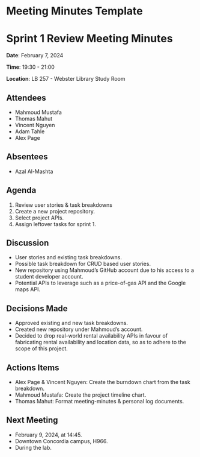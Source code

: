 # Meeting Minutes Template

# Sprint 1 Review Meeting Minutes

**Date**: February 7, 2024

**Time**: 19:30 - 21:00

**Location**: LB 257 - Webster Library Study Room

## Attendees

- Mahmoud Mustafa
- Thomas Mahut
- Vincent Nguyen
- Adam Tahle
- Alex Page

## Absentees

- Azal Al-Mashta

## Agenda

1. Review user stories & task breakdowns
2. Create a new project repository.
3. Select project APIs.
4. Assign leftover tasks for sprint 1.

## Discussion

- User stories and existing task breakdowns.
- Possible task breakdown for CRUD based user stories.
- New repository using Mahmoud’s GitHub account due to his access to a student developer account.
- Potential APIs to leverage such as a price-of-gas API and the Google maps API.

## Decisions Made

- Approved existing and new task breakdowns.
- Created new repository under Mahmoud’s account.
- Decided to drop real-world rental availability APIs in favour of fabricating rental availability and location data, so as to adhere to the scope of this project.

## Actions Items

- Alex Page & Vincent Nguyen: Create the burndown chart from the task breakdown.
- Mahmoud Mustafa: Create the project timeline chart.
- Thomas Mahut: Format meeting-minutes & personal log documents.

## Next Meeting

- February 9, 2024, at 14:45.
- Downtown Concordia campus, H966.
- During the lab.
